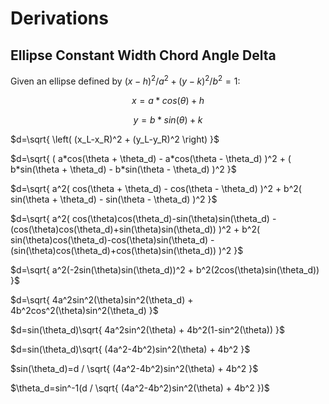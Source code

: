 # Derivations

## Ellipse Constant Width Chord Angle Delta

Given an ellipse defined by $`(x-h)^2/a^2 + (y-k)^2/b^2 = 1`$:

```math
x=a*cos(\theta)+h
```
```math
y=b*sin(\theta)+k
```

$`d=\sqrt{ \left( (x_L-x_R)^2 + (y_L-y_R)^2 \right) }`$

$`d=\sqrt{ ( a*cos(\theta + \theta_d) - a*cos(\theta - \theta_d) )^2 + ( b*sin(\theta + \theta_d) - b*sin(\theta - \theta_d) )^2 }`$

$`d=\sqrt{ a^2( cos(\theta + \theta_d) - cos(\theta - \theta_d) )^2 + b^2( sin(\theta + \theta_d) - sin(\theta - \theta_d) )^2 }`$

$`d=\sqrt{ a^2( cos(\theta)cos(\theta_d)-sin(\theta)sin(\theta_d) - (cos(\theta)cos(\theta_d)+sin(\theta)sin(\theta_d)) )^2 + b^2( sin(\theta)cos(\theta_d)-cos(\theta)sin(\theta_d) - (sin(\theta)cos(\theta_d)+cos(\theta)sin(\theta_d)) )^2 }`$

$`d=\sqrt{ a^2(-2sin(\theta)sin(\theta_d))^2 + b^2(2cos(\theta)sin(\theta_d)) }`$

$`d=\sqrt{ 4a^2sin^2(\theta)sin^2(\theta_d) + 4b^2cos^2(\theta)sin^2(\theta_d) }`$

$`d=sin(\theta_d)\sqrt{ 4a^2sin^2(\theta) + 4b^2(1-sin^2(\theta)) }`$

$`d=sin(\theta_d)\sqrt{ (4a^2-4b^2)sin^2(\theta) + 4b^2 }`$

$`sin(\theta_d)=d / \sqrt{ (4a^2-4b^2)sin^2(\theta) + 4b^2 }`$

$`\theta_d=sin^-1(d / \sqrt{ (4a^2-4b^2)sin^2(\theta) + 4b^2 })`$